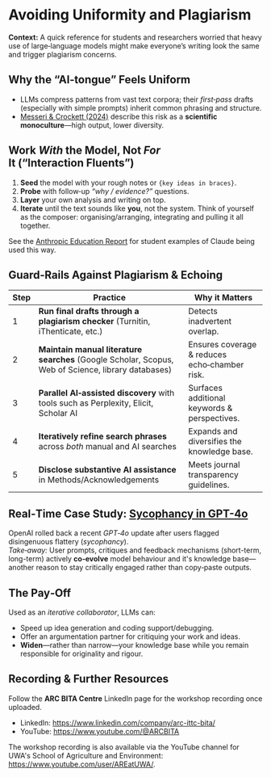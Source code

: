 # Avoiding Uniformity and Plagiarism 

**Context:** A quick reference for students and researchers worried that heavy use of large‑language models might make everyone’s writing look the same and trigger plagiarism concerns.


## Why the “AI‑tongue” Feels Uniform

* LLMs compress patterns from vast text corpora; their *first‑pass* drafts (especially with simple prompts) inherit common phrasing and structure.  
* [Messeri & Crockett (2024)](https://doi.org/10.1038/s41586-024-07146-0) describe this risk as a **scientific monoculture**—high output, lower diversity.


## Work *With* the Model, Not *For* It (“Interaction Fluents”)

1. **Seed** the model with your rough notes or `{key ideas in braces}`.  
2. **Probe** with follow‑up *“why / evidence?”* questions.  
3. **Layer** your own analysis and writing on top.  
4. **Iterate** until the text sounds like **you**, not the system. Think of yourself as the composer: organising/arranging, integrating and pulling it all together.

See the [Anthropic Education Report](https://www.anthropic.com/news/anthropic-education-report-how-university-students-use-claude) for student examples of Claude being used this way.


## Guard‑Rails Against Plagiarism & Echoing

| Step | Practice | Why it Matters |
|------|----------|----------------|
| 1 | **Run final drafts through a plagiarism checker** (Turnitin, iThenticate, etc.) | Detects inadvertent overlap. |
| 2 | **Maintain manual literature searches** (Google Scholar, Scopus, Web of Science, library databases) | Ensures coverage & reduces echo‑chamber risk. |
| 3 | **Parallel AI‑assisted discovery** with tools such as Perplexity, Elicit, Scholar AI | Surfaces additional keywords & perspectives. |
| 4 | **Iteratively refine search phrases** across *both* manual and AI searches | Expands and diversifies the knowledge base. |
| 5 | **Disclose substantive AI assistance** in Methods/Acknowledgements | Meets journal transparency guidelines. |


## Real‑Time Case Study: [Sycophancy in GPT-4o](https://openai.com/index/sycophancy-in-gpt-4o/)

OpenAI rolled back a recent *GPT‑4o* update after users flagged disingenuous flattery (*sycophancy*).  
*Take‑away:* User prompts, critiques and feedback mechanisms (short-term, long-term) actively **co‑evolve** model behaviour and it's knowledge base—another reason to stay critically engaged rather than copy‑paste outputs.


## The Pay‑Off

Used as an *iterative collaborator*, LLMs can:

* Speed up idea generation and coding support/debugging.  
* Offer an argumentation partner for critiquing your work and ideas.  
* **Widen**—rather than narrow—your knowledge base while you remain responsible for originality and rigour.


## Recording & Further Resources

Follow the **ARC BITA Centre** LinkedIn page for the workshop recording once uploaded.  
* LinkedIn: <https://www.linkedin.com/company/arc-ittc-bita/>
* YouTube: <https://www.youtube.com/@ARCBITA>

The workshop recording is also available via the YouTube channel for UWA's School of Agriculture and Environment: <https://www.youtube.com/user/AREatUWA/>.
